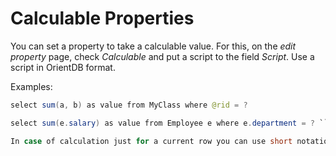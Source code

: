 # Calculable Properties

You can set a property to take a calculable value. For this, on the *edit property* page, check *Calculable* and put a script to the field *Script*. Use a script in OrientDB format. 

Examples:

```java   
select sum(a, b) as value from MyClass where @rid = ?
```
```java
select sum(e.salary) as value from Employee e where e.department = ? ```

In case of calculation just for a current row you can use short notation: ` sum(a, b)`   instead of   ` select sum(a, b) as value from MyClass where @rid = ?`.


